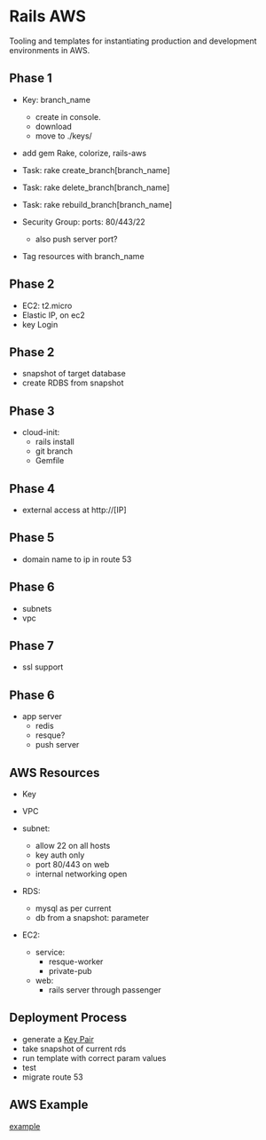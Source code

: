 # Rails AWS

Tooling and templates for instantiating production and development environments in AWS.

## Phase 1
* Key: branch_name
	* create in console.  
	* download 
	* move to ./keys/

* add gem Rake, colorize, rails-aws

* Task: rake create_branch[branch_name]
* Task: rake delete_branch[branch_name]
* Task: rake rebuild_branch[branch_name]

* Security Group: ports: 80/443/22
	* also push server port?

* Tag resources with branch_name

## Phase 2
* EC2: t2.micro
* Elastic IP, on ec2
* key Login

## Phase 2
* snapshot of target database
* create RDBS from snapshot

## Phase 3
* cloud-init:
	* rails install
	* git branch
	* Gemfile

## Phase 4
* external access at http://[IP] 

## Phase 5
* domain name to ip in route 53

## Phase 6
* subnets
* vpc

## Phase 7
* ssl support

## Phase 6
* app server
	* redis
	* resque?
	* push server

## AWS Resources
* Key
* VPC
* subnet:
	* allow 22 on all hosts
	* key auth only
	* port 80/443 on web
	* internal networking open

* RDS: 
	* mysql as per current
	* db from a snapshot: parameter

* EC2:
	* service: 
		* resque-worker
		* private-pub
	* web: 
		* rails server through passenger 

## Deployment Process
* generate a [Key Pair](http://docs.aws.amazon.com/AWSCloudFormation/latest/UserGuide/cfn-console-create-keypair.html)
* take snapshot of current rds
* run template with correct param values
* test
* migrate route 53

## AWS Example

[example](http://docs.aws.amazon.com/AWSCloudFormation/latest/UserGuide/cloudformation-waitcondition-article.html)